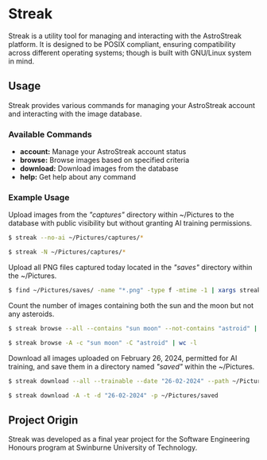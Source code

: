 
# Streak

Streak is a utility tool for managing and interacting with the AstroStreak
platform. It is designed to be POSIX compliant, ensuring compatibility across
different operating systems; though is built with GNU/Linux system in mind.

## Usage

Streak provides various commands for managing your AstroStreak account and
interacting with the image database.

### Available Commands

- **account:** Manage your AstroStreak account status
- **browse:** Browse images based on specified criteria
- **download:** Download images from the database
- **help:** Get help about any command 

### Example Usage 

Upload images from the *"captures"* directory within ~/Pictures to the database
with public visibility but without granting AI training permissions.
```sh
$ streak --no-ai ~/Pictures/captures/*
```
```sh
$ streak -N ~/Pictures/captures/*
```


Upload all PNG files captured today located in the *"saves"* directory within the
~/Pictures.
```sh
$ find ~/Pictures/saves/ -name "*.png" -type f -mtime -1 | xargs streak
```


Count the number of images containing both the sun and the moon but not any
asteroids.
```sh
$ streak browse --all --contains "sun moon" --not-contains "astroid" | wc -l
```
```sh
$ streak browse -A -c "sun moon" -C "astroid" | wc -l
```


Download all images uploaded on February 26, 2024, permitted for AI training,
and save them in a directory named *"saved"* within the ~/Pictures.
```sh
$ streak download --all --trainable --date "26-02-2024" --path ~/Pictures/saved
```
```sh
$ streak download -A -t -d "26-02-2024" -p ~/Pictures/saved
```

## Project Origin
Streak was developed as a final year project for the Software Engineering
Honours program at Swinburne University of Technology. 

